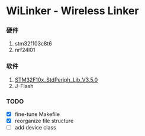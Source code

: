 WiLinker - Wireless Linker
==========================

### 硬件
1. stm32f103c8t6
2. nrf24l01

### 软件
1. [STM32F10x_StdPeriph_Lib_V3.5.0](https://www.stmcu.org.cn/document/detail/index/id-213160)
2. J-Flash

### TODO
- [x] fine-tune Makefile
- [x] reorganize file structure
- [ ] add device class